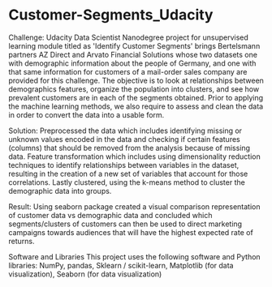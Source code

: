 # Customer-Segments_Udacity
Challenge: Udacity Data Scientist Nanodegree project for unsupervised learning module titled as 'Identify Customer Segments' brings Bertelsmann partners AZ Direct and Arvato Financial Solutions whose two datasets one with demographic information about the people of Germany, and one with that same information for customers of a mail-order sales company are provided for this challenge. The objective is to look at relationships between demographics features, organize the population into clusters, and see how prevalent customers are in each of the segments obtained. Prior to applying the machine learning methods, we also require to assess and clean the data in order to convert the data into a usable form.

Solution: Preprocessed the data which includes identifying missing or unknown values encoded in the data and checking if certain features (columns) that should be removed from the analysis because of missing data. Feature transformation which includes using dimensionality reduction techniques to identify relationships between variables in the dataset, resulting in the creation of a new set of variables that account for those correlations. Lastly clustered, using the k-means method to cluster the demographic data into groups.

Result: Using seaborn package created a visual comparison representation of customer data vs demographic data and concluded which segments/clusters of customers can then be used to direct marketing campaigns towards audiences that will have the highest expected rate of returns.

Software and Libraries
This project uses the following software and Python libraries: 
NumPy, pandas, Sklearn / scikit-learn, Matplotlib (for data visualization), Seaborn (for data visualization)
